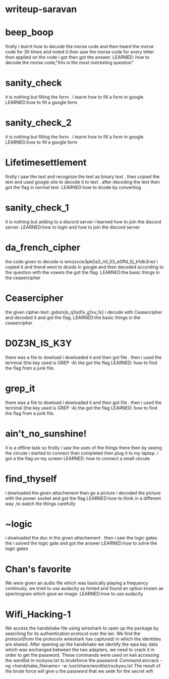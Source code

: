 # writeup-saravan

# beep_boop
firstly i learnt how to decode the morse code and 
then heard the morse code for 30 times and
noted it.then saw the morse code for every letter then applied on the code i got 
then got the answer.
LEARNED: how to decode the morse code,"this is the most instresting question"

#  sanity_check
it is nothing but filling the form .
i learnt how to fill a form in google
LEARNED:how to fill a google form

# sanity_check_2
it is nothing but filling the form .
i learnt how to fill a form in google
LEARNED:how to fill a google form

# Lifetimesettlement
firstly i saw the text and recognize the text as binary text .
then copied the text and used google site to decode it to text .
after decoding the text then got the flag in normal text.
LEARNED:how to dcode by converting

# sanity_check_1
it is nothing but adding to a discord server 
i learned how to join the discord server.
LEARNED:how to login and how to join the discord server

# da_french_cipher
the code given to decode is wmzsx{w3pk0a3_n0_tl3_e0ffd_0j_k1db3rw}
i copied it and thend went to dcode in google and then decoded according to the question with the vowels
the got the flag.
LEARNED:the basic things in the ceasercipher

# Ceasercipher
the given cipher-text: gsbon{k_q3xd1x_g1vv_1x}
i decode with Ceasercipher and decoded it and got the flag.
LEARNED:the basic things in the ceasercipher

# D0Z3N_IS_K3Y
there was a file to dowload i dowloaded it and then got file .
then i used the terminal (the key used is GREP -A)
the got the flag
LEARNED: how to find the flag from a junk file.

# grep_it
there was a file to dowload i dowloaded it and then got file .
then i used the terminal (the key used is GREP -A)
the got the flag
LEARNED: how to find the flag from a junk file.


# ain't_no_sunshine!
it is a offline task so firstly i saw the uses of the things there 
then by seeing the circute i started to connect then completed then plug it to my laptop.
i got a the flag on my screen 
LEARNED: how to connect a small circute

# find_thyself
i dowloaded the given attachement then go a picture 
i decoded the picture with the power socket and got the flag
LEARNED:how to think in a different way ,to watch the things carefully 

# ~logic
i dowloaded the doc in the given attachement .
then i saw the logic gates 
the i solved the logic gate and got the answer
LEARNED:how to solve the logic gates

# Chan's favorite
We were given an audio file which was basically playing a frequency continusly,
we tried to use audacity as hinted and found an option known as spectrogram which gave an image.
LEARNED:how to use  audacity

# Wifi_Hacking-1
We access the handshake file using wireshark to open up the package by searching for its authentication protocol over the lan.
We find the protocol(from the protocols wireshark has captured) in which the identities are shared.
After opening up the handshake we identify the wpa key data which was exchanged between the two adapters, we need to crack it in order to get the          password.
These commands were used on kali accessing the wordlist in rockyou.txt to bruteforce the password:
Command aircrack -ng <handshake_filename> -w /usr/share/wordlist/rockyou.txt
The result of the brute force will give u the password that we seek for the secret wifi








